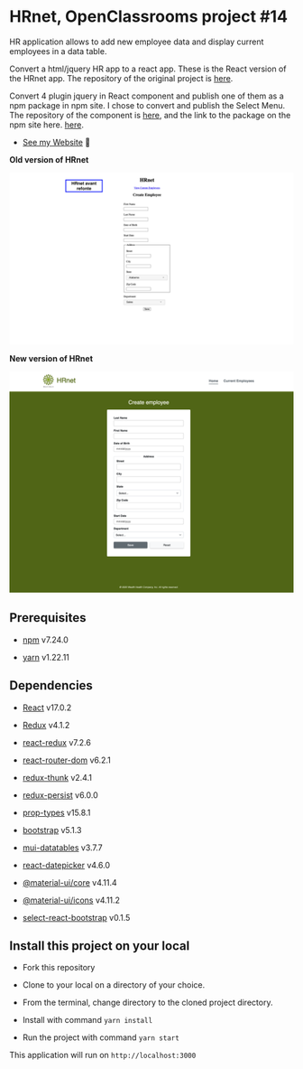 # HRnet, OpenClassrooms project #14

HR application allows to add new employee data and display current employees in a data table.

Convert a html/jquery HR app to a react app. These is the React version of the HRnet app.
The repository of the original project is [here](https://github.com/OpenClassrooms-Student-Center/P12_Front-end).

Convert 4 plugin jquery in React component and publish one of them as a npm package in npm site.
I chose to convert and publish the Select Menu. The repository of the component is [here](https://github.com/emilie-v11/P14_select-react-bootstrap), and the link to the package on the npm site here. [here](https://www.npmjs.com/package/select-react-bootstrap).

-   [See my Website](https://eager-wiles-f262a8.netlify.app/) 👋

**Old version of HRnet**

<kbd>![HRnet old version](./HRnet-origin.png)</kbd>

**New version of HRnet**

<kbd>![HRnet new version](./HRnet-newVersion.png)</kbd>

## Prerequisites

-   [npm](https://www.npmjs.com/) v7.24.0

-   [yarn](https://yarnpkg.com/) v1.22.11

## Dependencies

-   [React](https://reactjs.org/) v17.0.2

-   [Redux](https://redux.js.org/) v4.1.2

-   [react-redux](https://react-redux.js.org/) v7.2.6

-   [react-router-dom](https://reactrouter.com/web/guides/quick-start) v6.2.1

-   [redux-thunk](https://github.com/reduxjs/redux-thunk) v2.4.1

-   [redux-persist](https://yarnpkg.com/package/redux-persist) v6.0.0

-   [prop-types](https://yarnpkg.com/package/prop-types) v15.8.1

-   [bootstrap](https://yarnpkg.com/package/bootstrap) v5.1.3

-   [mui-datatables](https://yarnpkg.com/package/mui-datatables) v3.7.7

-   [react-datepicker](https://yarnpkg.com/package/react-datepicker) v4.6.0

-   [@material-ui/core](https://yarnpkg.com/package/@material-ui/core) v4.11.4

-   [@material-ui/icons](https://yarnpkg.com/package/@material-ui/icons) v4.11.2

-   [select-react-bootstrap](https://www.npmjs.com/package/select-react-bootstrap) v0.1.5

## Install this project on your local

-   Fork this repository

-   Clone to your local on a directory of your choice.

-   From the terminal, change directory to the cloned project directory.

-   Install with command `yarn install`

-   Run the project with command `yarn start`

This application will run on `http://localhost:3000`
